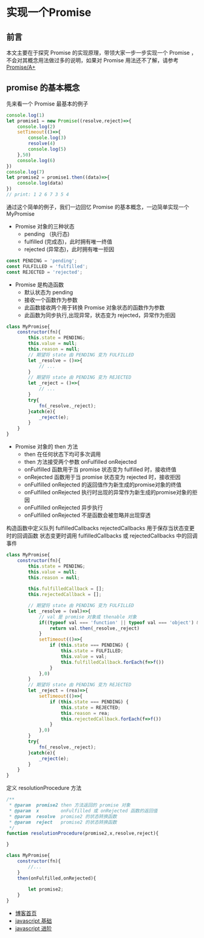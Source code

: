 # 实现一个Promise

## 前言
本文主要在于探究 Promise 的实现原理，带领大家一步一步实现一个 Promise ，不会对其概念用法做过多的说明，如果对 Promise 用法还不了解，请参考 [Promise/A+](https://promisesaplus.com/)

## promise 的基本概念
先来看一个 Promise 最基本的例子
```javascript
console.log(1)
let promise1 = new Promise((resolve,reject)=>{
    console.log(2)
	setTimeout(()=>{
	    console.log(3)
		resolve(4)
		console.log(5)
	},50)
	console.log(6)
})
console.log(7)
let promise2 = promise1.then((data)=>{
    console.log(data)
})
// print: 1 2 6 7 3 5 4
```
通过这个简单的例子，我们一边回忆 Promise 的基本概念，一边简单实现一个 MyPromise

+ Promise 对象的三种状态
    + pending  （执行态)
    + fulfilled (完成态)，此时拥有唯一终值
    + rejected  (异常态)，此时拥有唯一拒因
```javascript
const PENDING = 'pending';
const FULFILLED = 'fulfilled';
const REJECTED = 'rejected';
```
+ Promise 是构造函数
    + 默认状态为 pending
    + 接收一个函数作为参数
    + 此函数接收两个用于转换 Promise 对象状态的函数作为参数
    + 此函数为同步执行,出现异常，状态变为 rejected，异常作为拒因
```javascript
class MyPromise{
	constructor(fn){
		this.state = PENDING;
		this.value = null;
		this.reason = null;
		// 期望将 state 由 PENDING 变为 FULFILLED
		let _resolve = ()=>{
			// ...
		}
		// 期望将 state 由 PENDING 变为 REJECTED		
		let _reject = ()=>{
			// ...
		}
		try{
			fn(_resolve,_reject);		
		}catch(e){
			_reject(e);
		}
	}
}
```
+ Promise 对象的 then 方法
    + then 在任何状态下均可多次调用
    + then 方法接受两个参数 onFulfilled onRejected
    + onFulfilled 函数用于当 promise 状态变为 fulfilled 时，接收终值
    + onRejected 函数用于当 promise 状态变为 rejected 时，接收拒因
    + onFulfilled onRejected 的返回值作为新生成的promise对象的终值
    + onFulfilled onRejected 执行时出现的异常作为新生成的promise对象的拒因
    + onFulfilled onRejected 异步执行
    + onFulfilled onRejected 不是函数会被忽略并出现穿透

构造函数中定义队列 fulfilledCallbacks rejectedCallbacks 用于保存当状态变更时的回调函数
状态变更时调用 fulfilledCallbacks 或 rejectedCallbacks 中的回调事件
```javascript
class MyPromise{
    constructor(fn){
        this.state = PENDING;
        this.value = null;
        this.reason = null;
        
        this.fulfilledCallback = [];
        this.rejectedCallback = [];

        // 期望将 state 由 PENDING 变为 FULFILLED
        let _resolve = (val)=>{
            // val 是 promise 对象或 thenable 对象
            if((typeof val === 'function' || typeof val === 'object') && typeof val.then === 'function'){
                return val.then(_resolve,_reject)
            }
            setTimeout(()=>{
                if (this.state === PENDING) {
                    this.state = FULFILLED;
                    this.value = val;
                    this.fulfilledCallback.forEach(f=>f())
                }
            },0)
        }
        // 期望将 state 由 PENDING 变为 REJECTED		
        let _reject = (rea)=>{
            setTimeout(()=>{
                if (this.state === PENDING) {
                    this.state = REJECTED;
                    this.reason = rea;
                    this.rejectedCallback.forEach(f=>f())
                }
            },0)
        }
        try{
            fn(_resolve,_reject);		
        }catch(e){
            _reject(e);
        }
    }
}
```  
定义 resolutionProcedure 方法
```javascript
/**
 * @param  promise2 then 方法返回的 promise 对象        
 * @param  x        onFulfilled 或 onRejected 函数的返回值     
 * @param  resolve  promise2 的状态转换函数
 * @param  reject   promise2 的状态转换函数       
 */
function resolutionProcedure(promise2,x,resolve,reject){

}
```
```javascript
class MyPromise{
    constructor(fn){
        //...
    }
    then(onFulfilled,onRejected){
        
        let promise2;
    }
}
```


+ [博客首页](https://github.com/chenqf/blog)
+ [javascript 基础](https://github.com/chenqf/blog/blob/master/articles/javascript基础)
+ [javascript 进阶](https://github.com/chenqf/blog/blob/master/articles/javascript进阶)
